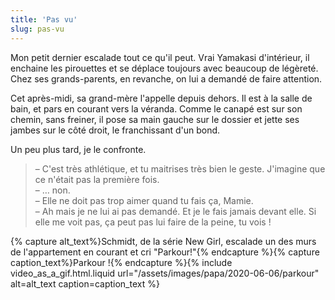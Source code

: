 ```yaml
---
title: 'Pas vu'
slug: pas-vu
---
```


Mon petit dernier escalade tout ce qu'il peut. Vrai Yamakasi d'intérieur, il enchaine les pirouettes et se déplace toujours avec beaucoup de légèreté. Chez ses grands-parents, en revanche, on lui a demandé de faire attention.

Cet après-midi, sa grand-mère l'appelle depuis dehors. Il est à la salle de bain, et pars en courant vers la véranda. Comme le canapé est sur son chemin, sans freiner, il pose sa main gauche sur le dossier et jette ses jambes sur le côté droit, le franchissant d'un bond.

Un peu plus tard, je le confronte.

> – C'est très athlétique, et tu maitrises très bien le geste. J'imagine que ce n'était pas la première fois.  
> – … non.  
> – Elle ne doit pas trop aimer quand tu fais ça, Mamie.  
> – Ah mais je ne lui ai pas demandé. Et je le fais jamais devant elle. Si elle me voit pas, ça peut pas lui faire de la peine, tu vois !

{% capture alt_text%}Schmidt, de la série New Girl, escalade un des murs de l'appartement en courant et cri "Parkour!"{% endcapture %}{% capture caption_text%}Parkour !{% endcapture %}{% include video_as_a_gif.html.liquid
url="/assets/images/papa/2020-06-06/parkour"
alt=alt_text
caption=caption_text
%}
